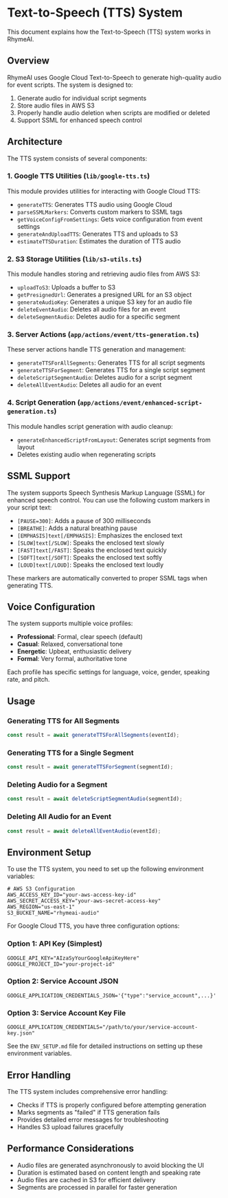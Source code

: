 # Text-to-Speech (TTS) System

This document explains how the Text-to-Speech (TTS) system works in RhymeAI.

## Overview

RhymeAI uses Google Cloud Text-to-Speech to generate high-quality audio for event scripts. The system is designed to:

1. Generate audio for individual script segments
2. Store audio files in AWS S3
3. Properly handle audio deletion when scripts are modified or deleted
4. Support SSML for enhanced speech control

## Architecture

The TTS system consists of several components:

### 1. Google TTS Utilities (`lib/google-tts.ts`)

This module provides utilities for interacting with Google Cloud TTS:

- `generateTTS`: Generates TTS audio using Google Cloud
- `parseSSMLMarkers`: Converts custom markers to SSML tags
- `getVoiceConfigFromSettings`: Gets voice configuration from event settings
- `generateAndUploadTTS`: Generates TTS and uploads to S3
- `estimateTTSDuration`: Estimates the duration of TTS audio

### 2. S3 Storage Utilities (`lib/s3-utils.ts`)

This module handles storing and retrieving audio files from AWS S3:

- `uploadToS3`: Uploads a buffer to S3
- `getPresignedUrl`: Generates a presigned URL for an S3 object
- `generateAudioKey`: Generates a unique S3 key for an audio file
- `deleteEventAudio`: Deletes all audio files for an event
- `deleteSegmentAudio`: Deletes audio for a specific segment

### 3. Server Actions (`app/actions/event/tts-generation.ts`)

These server actions handle TTS generation and management:

- `generateTTSForAllSegments`: Generates TTS for all script segments
- `generateTTSForSegment`: Generates TTS for a single script segment
- `deleteScriptSegmentAudio`: Deletes audio for a script segment
- `deleteAllEventAudio`: Deletes all audio for an event

### 4. Script Generation (`app/actions/event/enhanced-script-generation.ts`)

This module handles script generation with audio cleanup:

- `generateEnhancedScriptFromLayout`: Generates script segments from layout
- Deletes existing audio when regenerating scripts

## SSML Support

The system supports Speech Synthesis Markup Language (SSML) for enhanced speech control. You can use the following custom markers in your script text:

- `[PAUSE=300]`: Adds a pause of 300 milliseconds
- `[BREATHE]`: Adds a natural breathing pause
- `[EMPHASIS]text[/EMPHASIS]`: Emphasizes the enclosed text
- `[SLOW]text[/SLOW]`: Speaks the enclosed text slowly
- `[FAST]text[/FAST]`: Speaks the enclosed text quickly
- `[SOFT]text[/SOFT]`: Speaks the enclosed text softly
- `[LOUD]text[/LOUD]`: Speaks the enclosed text loudly

These markers are automatically converted to proper SSML tags when generating TTS.

## Voice Configuration

The system supports multiple voice profiles:

- **Professional**: Formal, clear speech (default)
- **Casual**: Relaxed, conversational tone
- **Energetic**: Upbeat, enthusiastic delivery
- **Formal**: Very formal, authoritative tone

Each profile has specific settings for language, voice, gender, speaking rate, and pitch.

## Usage

### Generating TTS for All Segments

```typescript
const result = await generateTTSForAllSegments(eventId);
```

### Generating TTS for a Single Segment

```typescript
const result = await generateTTSForSegment(segmentId);
```

### Deleting Audio for a Segment

```typescript
const result = await deleteScriptSegmentAudio(segmentId);
```

### Deleting All Audio for an Event

```typescript
const result = await deleteAllEventAudio(eventId);
```

## Environment Setup

To use the TTS system, you need to set up the following environment variables:

```
# AWS S3 Configuration
AWS_ACCESS_KEY_ID="your-aws-access-key-id"
AWS_SECRET_ACCESS_KEY="your-aws-secret-access-key"
AWS_REGION="us-east-1"
S3_BUCKET_NAME="rhymeai-audio"
```

For Google Cloud TTS, you have three configuration options:

### Option 1: API Key (Simplest)

```
GOOGLE_API_KEY="AIzaSyYourGoogleApiKeyHere"
GOOGLE_PROJECT_ID="your-project-id"
```

### Option 2: Service Account JSON

```
GOOGLE_APPLICATION_CREDENTIALS_JSON='{"type":"service_account",...}'
```

### Option 3: Service Account Key File

```
GOOGLE_APPLICATION_CREDENTIALS="/path/to/your/service-account-key.json"
```

See the `ENV_SETUP.md` file for detailed instructions on setting up these environment variables.

## Error Handling

The TTS system includes comprehensive error handling:

- Checks if TTS is properly configured before attempting generation
- Marks segments as "failed" if TTS generation fails
- Provides detailed error messages for troubleshooting
- Handles S3 upload failures gracefully

## Performance Considerations

- Audio files are generated asynchronously to avoid blocking the UI
- Duration is estimated based on content length and speaking rate
- Audio files are cached in S3 for efficient delivery
- Segments are processed in parallel for faster generation
